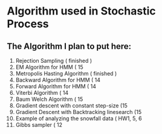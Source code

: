 # Algorithm used in Stochastic Process
## The Algorithm I plan to put here:
1. Rejection Sampling ( finished )
2. EM Algorithm for HMM ( 15
3. Metropolis Hasting Algorithm ( finished )
4. Backward Algorithm for HMM ( 14
5. Forward Algorithm for HMM ( 14
6. Viterbi Algorithm ( 14
7. Baum Welch Algorithm ( 15
8. Gradient descent with constant step-size (15
9. Gradient Descent with Backtracking linesearch (15
10. Example of analyzing the snowfall data ( HW1, 5, 6
11. Gibbs sampler ( 12


